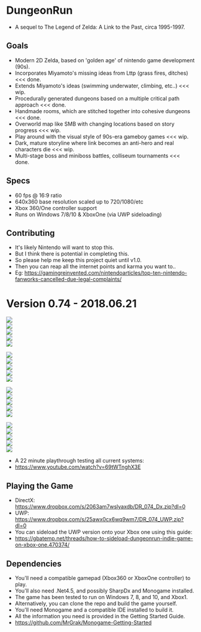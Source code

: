# DungeonRun
+ A sequel to The Legend of Zelda: A Link to the Past, circa 1995-1997.


## Goals
+ Modern 2D Zelda, based on 'golden age' of nintendo game development (90s).
+ Incorporates Miyamoto's missing ideas from Lttp (grass fires, ditches) <<< done.
+ Extends Miyamoto's ideas (swimming underwater, climbing, etc..) <<< wip.
+ Procedurally generated dungeons based on a multiple critical path approach <<< done.
+ Handmade rooms, which are stitched together into cohesive dungeons <<< done.
+ Overworld map like SMB with changing locations based on story progress <<< wip.
+ Play around with the visual style of 90s-era gameboy games <<< wip.
+ Dark, mature storyline where link becomes an anti-hero and real characters die <<< wip.
+ Multi-stage boss and miniboss battles, colliseum tournaments <<< done.


## Specs
+ 60 fps @ 16:9 ratio  
+ 640x360 base resolution scaled up to 720/1080/etc 
+ Xbox 360/One controller support
+ Runs on Windows 7/8/10 & XboxOne (via UWP sideloading)


## Contributing
+ It's likely Nintendo will want to stop this. 
+ But I think there is potential in completing this.
+ So please help me keep this project quiet until v1.0.
+ Then you can reap all the internet points and karma you want to..
+ Eg: https://gamingreinvented.com/nintendoarticles/top-ten-nintendo-fanworks-cancelled-due-legal-complaints/  



# Version 0.74 - 2018.06.21  
![](https://github.com/MrGrak/DungeonRun/blob/master/Gifs/074boomerang.gif)   
![](https://github.com/MrGrak/DungeonRun/blob/master/Gifs/074bossDefeat.gif)   
![](https://github.com/MrGrak/DungeonRun/blob/master/Gifs/074challengeA.gif)   
![](https://github.com/MrGrak/DungeonRun/blob/master/Gifs/074challengeB.gif)   
![](https://github.com/MrGrak/DungeonRun/blob/master/Gifs/074colliseum.gif)   

![](https://github.com/MrGrak/DungeonRun/blob/master/Gifs/074digIceTilesBoss.gif)   
![](https://github.com/MrGrak/DungeonRun/blob/master/Gifs/074ditches.gif)   
![](https://github.com/MrGrak/DungeonRun/blob/master/Gifs/074doggoInDungeon.gif)   
![](https://github.com/MrGrak/DungeonRun/blob/master/Gifs/074dungeonA.gif)   
![](https://github.com/MrGrak/DungeonRun/blob/master/Gifs/074dungeonB.gif)   

![](https://github.com/MrGrak/DungeonRun/blob/master/Gifs/074dungeonC.gif)   
![](https://github.com/MrGrak/DungeonRun/blob/master/Gifs/074dungeonExit.gif)   
![](https://github.com/MrGrak/DungeonRun/blob/master/Gifs/074forestFire.gif)   
![](https://github.com/MrGrak/DungeonRun/blob/master/Gifs/074grassFire.gif)   
![](https://github.com/MrGrak/DungeonRun/blob/master/Gifs/074medHouseDestruction.gif)   

![](https://github.com/MrGrak/DungeonRun/blob/master/Gifs/074overworld.gif)   
![](https://github.com/MrGrak/DungeonRun/blob/master/Gifs/074petSwimming.gif)   
![](https://github.com/MrGrak/DungeonRun/blob/master/Gifs/074sidequest.gif)   
![](https://github.com/MrGrak/DungeonRun/blob/master/Gifs/074smHouseDestruction.gif)   
![](https://github.com/MrGrak/DungeonRun/blob/master/Gifs/074treeBolting.gif)   

+ A 22 minute playthrough testing all current systems:  
+ https://www.youtube.com/watch?v=69tWTnghX3E   


## Playing the Game
+ DirectX: https://www.dropbox.com/s/2063am7wslyaxdb/DR_074_Dx.zip?dl=0   
+ UWP: https://www.dropbox.com/s/25awx0cx6wq9wm7/DR_074_UWP.zip?dl=0  
+ You can sideload the UWP version onto your Xbox one using this guide:  
+ https://gbatemp.net/threads/how-to-sideload-dungeonrun-indie-game-on-xbox-one.470374/  


## Dependencies
+ You'll need a compatible gamepad (Xbox360 or XboxOne controller) to play.
+ You'll also need .Net4.5, and possibly SharpDx and Monogame installed.
+ The game has been tested to run on Windows 7, 8, and 10, and Xbox1.
+ Alternatively, you can clone the repo and build the game yourself.
+ You'll need Monogame and a compatible IDE installed to build it.
+ All the information you need is provided in the Getting Started Guide.
+ https://github.com/MrGrak/Monogame-Getting-Started



